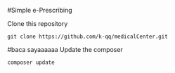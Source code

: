 #Simple e-Prescribing

Clone this repository
```
git clone https://github.com/k-qq/medicalCenter.git
```

#baca sayaaaaaa
Update the composer
```
composer update
```
